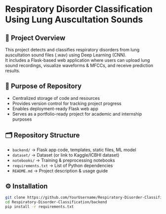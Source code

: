 # Respiratory Disorder Classification Using Lung Auscultation Sounds

## 📌 Project Overview
This project detects and classifies respiratory disorders from lung auscultation sound files (.wav) using Deep Learning (CNN).  
It includes a Flask-based web application where users can upload lung sound recordings, visualize waveforms & MFCCs, and receive prediction results.

## 🎯 Purpose of Repository
- Centralized storage of code and resources
- Provides version control for tracking project progress
- Enables deployment-ready Flask web app
- Serves as a portfolio-ready project for academic and internship purposes

## 🗂 Repository Structure
- `backend/` → Flask app code, templates, static files, ML model
- `dataset/` → Dataset (or link to Kaggle/ICBHI dataset)
- `notebooks/` → Training & preprocessing notebooks
- `requirements.txt` → List of Python dependencies
- `README.md` → Project description & usage guide

## ⚙️ Installation
```bash
git clone https://github.com/YourUsername/Respiratory-Disorder-Classification.git
cd Respiratory-Disorder-Classification/backend
pip install -r requirements.txt
